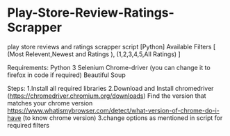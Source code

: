 # Play-Store-Review-Ratings-Scrapper
play store reviews and ratings scrapper script [Python]
Available Filters
[ 
(Most Relevent,Newest and Ratings ),
(1,2,3,4,5,All Ratings) 
]

Requirements:
Python 3
Selenium
Chrome-driver (you can change it to firefox in code if required)
Beautiful Soup

Steps:
1.Install all required libraries
2.Download and Install chromedriver (https://chromedriver.chromium.org/downloads)
Find the version that matches your chrome version
https://www.whatismybrowser.com/detect/what-version-of-chrome-do-i-have (to know chrome version)
3.change options as mentioned in script for required filters
